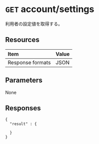 # `GET` account/settings

利用者の設定値を取得する。

## Resources

|Item|Value|
|:--|:--|
|Response formats|JSON|

## Parameters
None

## Responses

```
{
  "result" : {

  }
}
```
